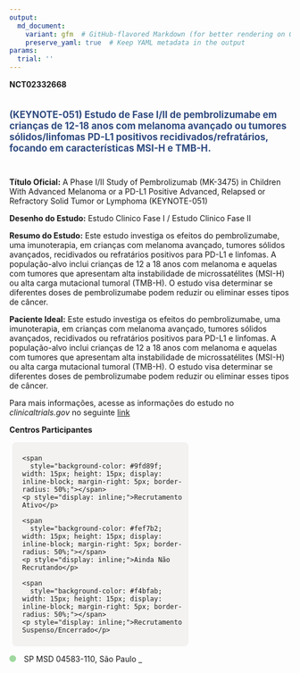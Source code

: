 ```yaml
---
output: 
  md_document:
    variant: gfm  # GitHub-flavored Markdown (for better rendering on GitHub)
    preserve_yaml: true  # Keep YAML metadata in the output
params:
  trial: ''
---
```


**NCT02332668**

<div style="padding: 5px 5px 5px 0px; font-size: 1.20em; font-weight: bold; color: #2E4A7F; text-align: left; margin-bottom: 20px">

(KEYNOTE-051) Estudo de Fase I/II de pembrolizumabe em crianças de 12-18
anos com melanoma avançado ou tumores sólidos/linfomas PD-L1 positivos
recidivados/refratários, focando em características MSI-H e TMB-H.

</div>

**Título Oficial:** A Phase I/II Study of Pembrolizumab (MK-3475) in
Children With Advanced Melanoma or a PD-L1 Positive Advanced, Relapsed
or Refractory Solid Tumor or Lymphoma (KEYNOTE-051)

**Desenho do Estudo:** Estudo Clinico Fase I / Estudo Clinico Fase II

**Resumo do Estudo:** Este estudo investiga os efeitos do
pembrolizumabe, uma imunoterapia, em crianças com melanoma avançado,
tumores sólidos avançados, recidivados ou refratários positivos para
PD-L1 e linfomas. A população-alvo inclui crianças de 12 a 18 anos com
melanoma e aquelas com tumores que apresentam alta instabilidade de
microssatélites (MSI-H) ou alta carga mutacional tumoral (TMB-H). O
estudo visa determinar se diferentes doses de pembrolizumabe podem
reduzir ou eliminar esses tipos de câncer.

**Paciente Ideal:** Este estudo investiga os efeitos do pembrolizumabe,
uma imunoterapia, em crianças com melanoma avançado, tumores sólidos
avançados, recidivados ou refratários positivos para PD-L1 e linfomas. A
população-alvo inclui crianças de 12 a 18 anos com melanoma e aquelas
com tumores que apresentam alta instabilidade de microssatélites (MSI-H)
ou alta carga mutacional tumoral (TMB-H). O estudo visa determinar se
diferentes doses de pembrolizumabe podem reduzir ou eliminar esses tipos
de câncer.

Para mais informações, acesse as informações do estudo no
*clinicaltrials.gov* no seguinte
[link](https://clinicaltrials.gov/ct2/show/NCT02332668)

**Centros Participantes**

<div style="margin-bottom: 8px; margin-left: 5px; padding: 8px; max-width: 300px; background-color: #f3f2f1; border-radius: 8px;">

<div style="margin-left: 10px;">

    <span 
      style="background-color: #9fd89f; width: 15px; height: 15px; display: inline-block; margin-right: 5px; border-radius: 50%;"></span>
    <p style="display: inline;">Recrutamento Ativo</p>

</div>

<div style="margin-left: 10px;">

    <span 
      style="background-color: #fef7b2; width: 15px; height: 15px; display: inline-block; margin-right: 5px; border-radius: 50%;"></span>
    <p style="display: inline;">Ainda Não Recrutando</p>

</div>

<div style="margin-left: 10px;">

    <span 
      style="background-color: #f4bfab; width: 15px; height: 15px; display: inline-block; margin-right: 5px; border-radius: 50%;"></span>
    <p style="display: inline;">Recrutamento Suspenso/Encerrado</p>

</div>

</div>

<span style="display: inline-block; width: 12px; height: 12px; border-radius: 50%; margin-right: 10px; padding-bottom: 0px; background-color: #9fd89f;"></span>
SP MSD 04583-110, São Paulo
<span style="color: #2E4A7F; text-decoration: none; font-weight: 500; font-size: 0.8">[REPORTAR
ERRO](https://flazar.shinyapps.io/formsapp?study_nct_id=NCT02332668&location_id=MSDBRASILSAOPAULOBRAZIL&location_full_name=MSD%2C%2004583-110%2C%20S%C3%A3o%20Paulo&form_type=Reportar%20Erro)</span>
